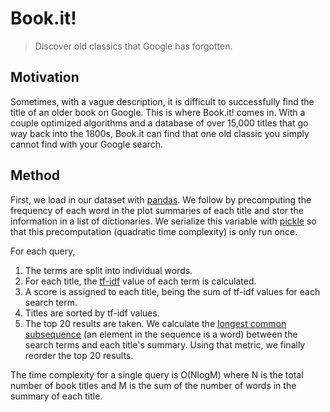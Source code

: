 # Book.it!
> Discover old classics that Google has forgotten.

## Motivation
Sometimes, with a vague description, it is difficult to successfully find the title of an older book on Google. This is where Book.it! comes in. With a couple optimized algorithms and a database of over 15,000 titles that go way back into the 1800s, Book.it can find that one old classic you simply cannot find with your Google search.

## Method
First, we load in our dataset with [pandas](https://pandas.pydata.org/). We follow by precomputing the frequency of each word in the plot summaries of each title and stor the information in a list of dictionaries. We serialize this variable with [pickle](https://docs.python.org/3/library/pickle.html) so that this precomputation (quadratic time complexity) is only run once. 

For each query,

1. The terms are split into individual words.
2. For each title, the [tf-idf](https://en.wikipedia.org/wiki/Tf%E2%80%93idf) value of each term is calculated.
3. A score is assigned to each title, being the sum of tf-idf values for each search term.
4. Titles are sorted by tf-idf values.
5. The top 20 results are taken. We calculate the [longest common subsequence](https://en.wikipedia.org/wiki/Longest_common_subsequence_problem) (an element in the sequence is a word) between the search terms and each title's summary. Using that metric, we finally reorder the top 20 results.

The time complexity for a single query is O(NlogM) where N is the total number of book titles and M is the sum of the number of words in the summary of each title.
